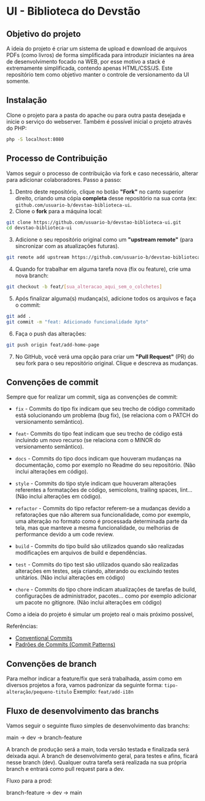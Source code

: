 # UI - Biblioteca do Devstão

## Objetivo do projeto
A ideia do projeto é criar um sistema de upload e download de arquivos PDFs (como livros) de forma simplificada para introduzir iniciantes na área de desenvolvimento focado na WEB, por esse motivo a stack é extremamente simplificada, contendo apenas HTML/CSS/JS.
Este repositório tem como objetivo manter o controle de versionamento da UI somente.

## Instalação
Clone o projeto para a pasta do apache ou para outra pasta desejada e inicie o serviço do webserver. Também é possível inicial o projeto através do PHP:

```bash
php -S localhost:8080
```

## Processo de Contribuição
Vamos seguir o processo de contribuição via fork e caso necessário, alterar para adicionar colaboradores. Passo a passo:
1. Dentro deste repositório, clique no botão **"Fork"** no canto superior direito, criando uma cópia **completa** desse repositório na sua conta (ex: `github.com/usuario-b/devstao-biblioteca-ui`.
2. Clone o **fork** para a máquina local:
```bash
git clone https://github.com/usuario-b/devstao-biblioteca-ui.git
cd devstao-biblioteca-ui 
```
3. Adicione o seu repositório original como um **"upstream remote"** (para sincronizar com as atualizações futuras).

```bash
git remote add upstream https://github.com/usuario-b/devstao-biblioteca-ui  
```
4. Quando for trabalhar em alguma tarefa nova (fix ou feature), crie uma nova branch:

```bash
git checkout -b feat/[sua_alteracao_aqui_sem_o_colchetes]
```
5. Após finalizar alguma(s) mudança(s), adicione todos os arquivos e faça o commit:
```bash
git add .  
git commit -m "feat: Adicionado funcionalidade Xpto"  
```

6. Faça o push das alterações:
```bash
git push origin feat/add-home-page
```
7. No GitHub, você verá uma opção para criar um **"Pull Request"** (PR) do seu fork para o seu repositório original. Clique e descreva as mudanças.

## Convenções de commit
Sempre que for realizar um commit, siga as convenções de commit:

-   `fix`  - Commits do tipo fix indicam que seu trecho de código commitado está solucionando um problema (bug fix), (se relaciona com o PATCH do versionamento semântico).
    
-   `feat`- Commits do tipo feat indicam que seu trecho de código está incluindo um novo recurso (se relaciona com o MINOR do versionamento semântico).
    
-   `docs`  - Commits do tipo docs indicam que houveram mudanças na documentação, como por exemplo no Readme do seu repositório. (Não inclui alterações em código).
    
-   `style`  - Commits do tipo style indicam que houveram alterações referentes a formatações de código, semicolons, trailing spaces, lint... (Não inclui alterações em código).
    
-   `refactor`  - Commits do tipo refactor referem-se a mudanças devido a refatorações que não alterem sua funcionalidade, como por exemplo, uma alteração no formato como é processada determinada parte da tela, mas que manteve a mesma funcionalidade, ou melhorias de performance devido a um code review.
    
-   `build`  - Commits do tipo build são utilizados quando são realizadas modificações em arquivos de build e dependências.
    
-   `test`  - Commits do tipo test são utilizados quando são realizadas alterações em testes, seja criando, alterando ou excluindo testes unitários. (Não inclui alterações em código)
    
-   `chore`  - Commits do tipo chore indicam atualizações de tarefas de build, configurações de administrador, pacotes... como por exemplo adicionar um pacote no gitignore. (Não inclui alterações em código)

Como a ideia do projeto é simular um projeto real o mais próximo possível, 

Referências:
- [Conventional Commits](https://www.conventionalcommits.org/en/v1.0.0/)
- [Padrões de Commits (Commit Patterns)](https://dev.to/renatoadorno/padroes-de-commits-commit-patterns-41co)

## Convenções de branch
Para melhor indicar a feature/fix que será trabalhada, assim como em diversos projetos a fora, vamos padronizar da seguinte forma:
`tipo-alteração/pequeno-titulo`
Exemplo:
`feat/add-i18n`

## Fluxo de desenvolvimento das branchs
Vamos seguir o seguinte fluxo simples de desenvolvimento das branchs:

main -> dev -> branch-feature

A branch de produção será a main, toda versão testada e finalizada será deixada aqui.
A branch de desenvolvimento geral, para testes e afins, ficará nesse branch (dev).
Qualquer outra tarefa será realizada na sua própria branch e entrará como pull request para a dev.

Fluxo para a prod:

branch-feature -> dev -> main
